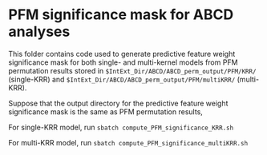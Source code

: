 # PFM significance mask for ABCD analyses

This folder contains code used to generate predictive feature weight significance mask for both single- and multi-kernel models from PFM permutation results stored in `$IntExt_Dir/ABCD/ABCD_perm_output/PFM/KRR/` (single-KRR) and `$IntExt_Dir/ABCD/ABCD_perm_output/PFM/multiKRR/` (multi-KRR).

Suppose that the output directory for the predictive feature weight significance mask is the same as PFM permutation results,

For single-KRR model, run `sbatch compute_PFM_significance_KRR.sh`

For multi-KRR model, run `sbatch compute_PFM_significance_multiKRR.sh`
